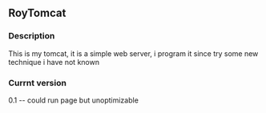 ## RoyTomcat
### Description
This is my tomcat, it is a simple web server, i program it since try some new technique i have not known

### Currnt version
0.1  -- could run page but unoptimizable


